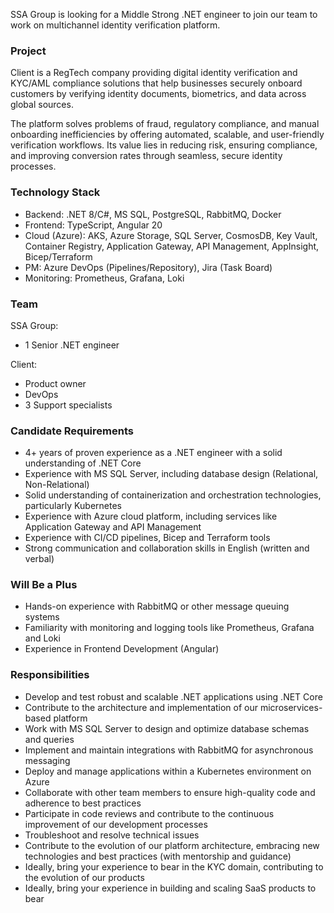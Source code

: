 SSA Group is looking for a Middle Strong .NET engineer to join our team to
work on multichannel identity verification platform.

### Project

Client is a RegTech company providing digital identity verification and
KYC/AML compliance solutions that help businesses securely onboard customers
by verifying identity documents, biometrics, and data across global sources.

The platform solves problems of fraud, regulatory compliance, and manual
onboarding inefficiencies by offering automated, scalable, and user-friendly
verification workflows. Its value lies in reducing risk, ensuring compliance,
and improving conversion rates through seamless, secure identity processes.

### Technology Stack

  * Backend: .NET 8/C#, MS SQL, PostgreSQL, RabbitMQ, Docker
  * Frontend: TypeScript, Angular 20
  * Cloud (Azure): AKS, Azure Storage, SQL Server, CosmosDB, Key Vault, Container Registry, Application Gateway, API Management, AppInsight, Bicep/Terraform
  * PM: Azure DevOps (Pipelines/Repository), Jira (Task Board)
  * Monitoring: Prometheus, Grafana, Loki

### Team

SSA Group:

  * 1 Senior .NET engineer

Client:

  * Product owner
  * DevOps
  * 3 Support specialists

### Candidate Requirements

  * 4+ years of proven experience as a .NET engineer with a solid understanding of .NET Core
  * Experience with MS SQL Server, including database design (Relational, Non-Relational)
  * Solid understanding of containerization and orchestration technologies, particularly Kubernetes
  * Experience with Azure cloud platform, including services like Application Gateway and API Management
  * Experience with CI/CD pipelines, Bicep and Terraform tools
  * Strong communication and collaboration skills in English (written and verbal)

### Will Be a Plus

  * Hands-on experience with RabbitMQ or other message queuing systems
  * Familiarity with monitoring and logging tools like Prometheus, Grafana and Loki
  * Experience in Frontend Development (Angular)

### Responsibilities

  * Develop and test robust and scalable .NET applications using .NET Core
  * Contribute to the architecture and implementation of our microservices-based platform
  * Work with MS SQL Server to design and optimize database schemas and queries
  * Implement and maintain integrations with RabbitMQ for asynchronous messaging
  * Deploy and manage applications within a Kubernetes environment on Azure
  * Collaborate with other team members to ensure high-quality code and adherence to best practices
  * Participate in code reviews and contribute to the continuous improvement of our development processes
  * Troubleshoot and resolve technical issues
  * Contribute to the evolution of our platform architecture, embracing new technologies and best practices (with mentorship and guidance)
  * Ideally, bring your experience to bear in the KYC domain, contributing to the evolution of our products
  * Ideally, bring your experience in building and scaling SaaS products to bear